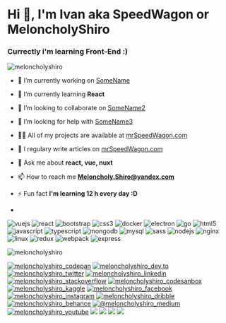 # Hi 👋, I'm Ivan aka SpeedWagon or MeloncholyShiro

### Currectly i'm learning Front-End :)

![meloncholyshiro](https://komarev.com/ghpvc/?username=meloncholyshiro)

-   🔭 I’m currently working on [SomeName](https://github.com/MeloncholyShiro)

-   🌱 I’m currently learning **React**

-   👯 I’m looking to collaborate on [SomeName2](https://github.com/MeloncholyShiro)

-   🤔 I’m looking for help with [SomeName3](https://github.com/MeloncholyShiro)

-   👨‍💻 All of my projects are available at [mrSpeedWagon.com](mrSpeedWagon.com)

-   📝 I regulary write articles on [mrSpeedWagon.com](mrSpeedWagon.com)

-   💬 Ask me about **react, vue, nuxt**

-   📫 How to reach me **Meloncholy.Shiro@yandex.com**

-   ⚡ Fun fact **I'm learning 12 h every day :D**
-

![vuejs](https://devicons.github.io/devicon/devicon.git/icons/vuejs/vuejs-original-wordmark.svg) ![react](https://devicons.github.io/devicon/devicon.git/icons/react/react-original-wordmark.svg) ![bootstrap](https://devicons.github.io/devicon/devicon.git/icons/bootstrap/bootstrap-plain.svg) ![css3](https://devicons.github.io/devicon/devicon.git/icons/css3/css3-original-wordmark.svg) ![docker](https://devicons.github.io/devicon/devicon.git/icons/docker/docker-original-wordmark.svg) ![electron](https://devicons.github.io/devicon/devicon.git/icons/electron/electron-original.svg) ![go](https://devicons.github.io/devicon/devicon.git/icons/go/go-original.svg) ![html5](https://devicons.github.io/devicon/devicon.git/icons/html5/html5-original-wordmark.svg) ![javascript](https://devicons.github.io/devicon/devicon.git/icons/javascript/javascript-original.svg) ![typescript](https://devicons.github.io/devicon/devicon.git/icons/typescript/typescript-original.svg) ![mongodb](https://devicons.github.io/devicon/devicon.git/icons/mongodb/mongodb-original-wordmark.svg) ![mysql](https://devicons.github.io/devicon/devicon.git/icons/mysql/mysql-original-wordmark.svg) ![sass](https://devicons.github.io/devicon/devicon.git/icons/sass/sass-original.svg) ![nodejs](https://devicons.github.io/devicon/devicon.git/icons/nodejs/nodejs-original-wordmark.svg) ![nginx](https://devicons.github.io/devicon/devicon.git/icons/nginx/nginx-original.svg) ![linux](https://devicons.github.io/devicon/devicon.git/icons/linux/linux-original.svg) ![redux](https://devicons.github.io/devicon/devicon.git/icons/redux/redux-original.svg) ![webpack](https://devicons.github.io/devicon/devicon.git/icons/webpack/webpack-original.svg) ![express](https://devicons.github.io/devicon/devicon.git/icons/express/express-original-wordmark.svg)

![meloncholyshiro](https://github-readme-stats.vercel.app/api?username=meloncholyshiro&show_icons=true&theme=dracula)

[![meloncholyshiro_codepan](https://cdn.jsdelivr.net/npm/simple-icons@3.0.1/icons/codepen.svg)](https://codepen.io/meloncholyshiro_codepan) [![meloncholyshiro_dev.to](https://cdn.jsdelivr.net/npm/simple-icons@3.0.1/icons/dev-dot-to.svg)](https://dev.to/meloncholyshiro_dev.to) [![meloncholyshiro_twitter](https://cdn.jsdelivr.net/npm/simple-icons@3.0.1/icons/twitter.svg)](https://twitter.com/meloncholyshiro_twitter) [![meloncholyshiro_linkedin](https://cdn.jsdelivr.net/npm/simple-icons@3.0.1/icons/linkedin.svg)](https://linkedin.com/in/meloncholyshiro_linkedin) [![meloncholyshiro_stackoverflow](https://cdn.jsdelivr.net/npm/simple-icons@3.0.1/icons/stackoverflow.svg)](https://stackoverflow.com/users/meloncholyshiro_stackoverflow) [![meloncholyshiro_codesanbox](https://cdn.jsdelivr.net/npm/simple-icons@3.0.1/icons/codesandbox.svg)](https://codesandbox.com/meloncholyshiro_codesanbox) [![meloncholyshiro_kaggle](https://cdn.jsdelivr.net/npm/simple-icons@3.0.1/icons/kaggle.svg)](https://kaggle.com/meloncholyshiro_kaggle) [![meloncholyshiro_facebook](https://cdn.jsdelivr.net/npm/simple-icons@3.0.1/icons/facebook.svg)](https://fb.com/meloncholyshiro_facebook) [![meloncholyshiro_instagram](https://cdn.jsdelivr.net/npm/simple-icons@3.0.1/icons/instagram.svg)](https://instagram.com/meloncholyshiro_instagram) [![meloncholyshiro_dribble](https://cdn.jsdelivr.net/npm/simple-icons@3.0.1/icons/dribbble.svg)](https://dribbble.com/meloncholyshiro_dribble) [![meloncholyshiro_behance](https://cdn.jsdelivr.net/npm/simple-icons@3.0.1/icons/behance.svg)](https://www.behance.net/meloncholyshiro_behance) [![@meloncholyshiro_medium](https://cdn.jsdelivr.net/npm/simple-icons@3.0.1/icons/medium.svg)](https://medium.com/@meloncholyshiro_medium) [![meloncholyshiro_youtube](https://cdn.jsdelivr.net/npm/simple-icons@3.0.1/icons/youtube.svg)](https://www.youtube.com/c/meloncholyshiro_youtube) [![](https://github-readme-stats.vercel.app/api/pin/?username=meloncholyshiro&repo=cpsproject&show_icons=true&theme=dracula)](https://github.com/meloncholyshiro/cpsproject) [![](https://github-readme-stats.vercel.app/api/pin/?username=meloncholyshiro&repo=cpsproject&show_icons=true&theme=dracula)](https://github.com/meloncholyshiro/cpsproject) [![](https://github-readme-stats.vercel.app/api/pin/?username=meloncholyshiro&repo=cpsproject&show_icons=true&theme=dracula)](https://github.com/meloncholyshiro/cpsproject) [![](https://github-readme-stats.vercel.app/api/pin/?username=meloncholyshiro&repo=cpsproject&show_icons=true&theme=dracula)](https://github.com/meloncholyshiro/cpsproject)

<!--START_SECTION:waka-->

<!--END_SECTION:waka-->
